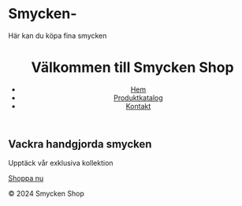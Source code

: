 # Smycken-
Här kan du köpa fina smycken 
<!DOCTYPE html>
<html lang="sv">
<head>
    <meta charset="UTF-8">
    <meta name="viewport" content="width=device-width, initial-scale=1.0">
    <title>Smycken Shop</title>
    <link rel="stylesheet" href="styles.css">
</head>
<body>
    <header>
        <h1>Välkommen till Smycken Shop</h1>
        <nav>
            <ul>
                <li><a href="index.html">Hem</a></li>
                <li><a href="catalog.html">Produktkatalog</a></li>
                <li><a href="contact.html">Kontakt</a></li>
            </ul>
        </nav>
    </header>
    <main>
        <section class="hero">
            <h2>Vackra handgjorda smycken</h2>
            <p>Upptäck vår exklusiva kollektion</p>
            <a href="catalog.html" class="btn">Shoppa nu</a>
        </section>
    </main>
    <footer>
        <p>&copy; 2024 Smycken Shop</p>
    </footer>
</body>
</html>
